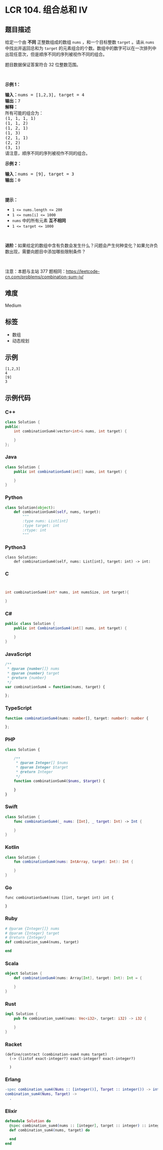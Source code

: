 # LCR 104. 组合总和 Ⅳ

## 题目描述

<p>给定一个由 <strong>不同</strong>&nbsp;正整数组成的数组 <code>nums</code> ，和一个目标整数 <code>target</code> 。请从 <code>nums</code> 中找出并返回总和为 <code>target</code> 的元素组合的个数。数组中的数字可以在一次排列中出现任意次，但是顺序不同的序列被视作不同的组合。</p>

<p>题目数据保证答案符合 32 位整数范围。</p>

<p>&nbsp;</p>

<p><strong>示例 1：</strong></p>

<pre>
<strong>输入：</strong>nums = [1,2,3], target = 4
<strong>输出：</strong>7
<strong>解释：</strong>
所有可能的组合为：
(1, 1, 1, 1)
(1, 1, 2)
(1, 2, 1)
(1, 3)
(2, 1, 1)
(2, 2)
(3, 1)
请注意，顺序不同的序列被视作不同的组合。
</pre>

<p><strong>示例 2：</strong></p>

<pre>
<strong>输入：</strong>nums = [9], target = 3
<strong>输出：</strong>0
</pre>

<p>&nbsp;</p>

<p><strong>提示：</strong></p>

<ul>
	<li><code>1 &lt;= nums.length &lt;= 200</code></li>
	<li><code>1 &lt;= nums[i] &lt;= 1000</code></li>
	<li><code>nums</code> 中的所有元素 <strong>互不相同</strong></li>
	<li><code>1 &lt;= target &lt;= 1000</code></li>
</ul>

<p>&nbsp;</p>

<p><strong>进阶：</strong>如果给定的数组中含有负数会发生什么？问题会产生何种变化？如果允许负数出现，需要向题目中添加哪些限制条件？</p>

<p>&nbsp;</p>

<p><meta charset="UTF-8" />注意：本题与主站 377&nbsp;题相同：<a href="https://leetcode-cn.com/problems/combination-sum-iv/">https://leetcode-cn.com/problems/combination-sum-iv/</a></p>


## 难度

Medium

## 标签

- 数组
- 动态规划

## 示例

```
[1,2,3]
4
[9]
3
```

## 示例代码

### C++

```cpp
class Solution {
public:
    int combinationSum4(vector<int>& nums, int target) {

    }
};
```

### Java

```java
class Solution {
    public int combinationSum4(int[] nums, int target) {

    }
}
```

### Python

```python
class Solution(object):
    def combinationSum4(self, nums, target):
        """
        :type nums: List[int]
        :type target: int
        :rtype: int
        """
```

### Python3

```python3
class Solution:
    def combinationSum4(self, nums: List[int], target: int) -> int:
```

### C

```c


int combinationSum4(int* nums, int numsSize, int target){

}
```

### C#

```csharp
public class Solution {
    public int CombinationSum4(int[] nums, int target) {

    }
}
```

### JavaScript

```javascript
/**
 * @param {number[]} nums
 * @param {number} target
 * @return {number}
 */
var combinationSum4 = function(nums, target) {

};
```

### TypeScript

```typescript
function combinationSum4(nums: number[], target: number): number {

};
```

### PHP

```php
class Solution {

    /**
     * @param Integer[] $nums
     * @param Integer $target
     * @return Integer
     */
    function combinationSum4($nums, $target) {

    }
}
```

### Swift

```swift
class Solution {
    func combinationSum4(_ nums: [Int], _ target: Int) -> Int {

    }
}
```

### Kotlin

```kotlin
class Solution {
    fun combinationSum4(nums: IntArray, target: Int): Int {

    }
}
```

### Go

```golang
func combinationSum4(nums []int, target int) int {

}
```

### Ruby

```ruby
# @param {Integer[]} nums
# @param {Integer} target
# @return {Integer}
def combination_sum4(nums, target)

end
```

### Scala

```scala
object Solution {
    def combinationSum4(nums: Array[Int], target: Int): Int = {

    }
}
```

### Rust

```rust
impl Solution {
    pub fn combination_sum4(nums: Vec<i32>, target: i32) -> i32 {

    }
}
```

### Racket

```racket
(define/contract (combination-sum4 nums target)
  (-> (listof exact-integer?) exact-integer? exact-integer?)

  )
```

### Erlang

```erlang
-spec combination_sum4(Nums :: [integer()], Target :: integer()) -> integer().
combination_sum4(Nums, Target) ->
  .
```

### Elixir

```elixir
defmodule Solution do
  @spec combination_sum4(nums :: [integer], target :: integer) :: integer
  def combination_sum4(nums, target) do

  end
end
```

